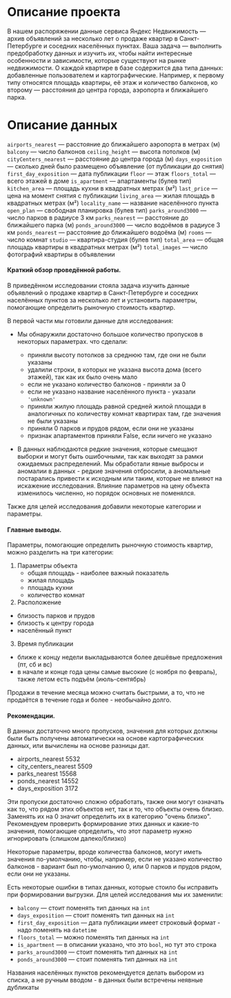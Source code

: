 # Описание проекта
В нашем распоряжении данные сервиса Яндекс Недвижимость — архив объявлений за несколько лет о продаже квартир в Санкт-Петербурге и соседних населённых пунктах.
Ваша задача — выполнить предобработку данных и изучить их, чтобы найти интересные особенности и зависимости, которые существуют на рынке недвижимости.
О каждой квартире в базе содержится два типа данных: добавленные пользователем и картографические. Например, к первому типу относятся площадь квартиры, её этаж и количество балконов, ко второму — расстояния до центра города, аэропорта и ближайшего парка. 

# Описание данных
`airports_nearest` — расстояние до ближайшего аэропорта в метрах (м)
`balcony` — число балконов
`ceiling_height` — высота потолков (м)
`cityCenters_nearest` — расстояние до центра города (м)
`days_exposition` — сколько дней было размещено объявление (от публикации до снятия)
`first_day_exposition` — дата публикации
`floor` — этаж
`floors_total` — всего этажей в доме
`is_apartment` — апартаменты (булев тип)
`kitchen_area` — площадь кухни в квадратных метрах (м²)
`last_price` — цена на момент снятия с публикации
`living_area` — жилая площадь в квадратных метрах (м²)
`locality_name` — название населённого пункта
`open_plan` — свободная планировка (булев тип)
`parks_around3000` — число парков в радиусе 3 км
`parks_nearest` — расстояние до ближайшего парка (м)
`ponds_around3000` — число водоёмов в радиусе 3 км
`ponds_nearest` — расстояние до ближайшего водоёма (м)
`rooms` — число комнат
`studio` — квартира-студия (булев тип)
`total_area` — общая площадь квартиры в квадратных метрах (м²)
`total_images` — число фотографий квартиры в объявлении

#### Краткий обзор проведённой работы. 
В приведённом исследовании стояла задача изучить данные объявлений о продаже квартир в Санкт-Петербурге и соседних населённых пунктов за несколько лет и установить параметры, помогающие определить рыночную стоимость квартир.

В первой части мы готовили данные для исследования:
- Мы обнаружили достаточно большое количество пропусков в некоторых параметрах.
что сделали:
  - приняли высоту потолков за среднюю там, где они не были указаны
  - удалили строки, в которых не указана высота дома (всего этажей), так как их было очень мало
  - если не указано количество балконов - приняли за 0
  - если не указано название населённого пункта - указали `'unknown'`
  - приняли жилую площадь равной средней жилой площади в аналогичных по количеству комнат квартирах там, где значения не были указаны
  - приняли 0 парков и прудов рядом, если они не указаны
  - признак апартаментов приняли False, если ничего не указано

- В данных наблюдаются редкие значения, которые смещают выборки и могут быть ошибочными, так как выходят за рамки ожидаемых распределений. 
Мы обработали явные выбросы и аномалии в данных - редкие значения отбросили, а аномальные постарались привести к исходным или таким, которые не влияют на искажение исследования.
Влияние параметров на цену объекта изменилось численно, но порядок основных не поменялся.

Также для целей исследования добавили некоторые категории и параметры.

#### Главные выводы. 
Параметры, помогающие определить рыночную стоимость квартир, можно разделить на три категории:
1. Параметры объекта
    - общая площадь - наиболее важный показатель
    - жилая площадь
    - площадь кухни
    - количество комнат
2. Расположение
  - близость парков и прудов
  - близость к центру города
  - населённый пункт
3. Время публикации
  - ближе к концу недели выкладываются более дешёвые предложения (пт, сб и вс)
  - в начале и конце года цены самые высокие (с ноября по февраль), также летом есть подъём (июль-сентябрь)

  
Продажи в течение месяца можно считать быстрыми, а то, что не продаётся в течение года и более - необычайно долго.

#### Рекомендации.
В данных достаточно много пропусков, значения для которых должны были быть получены автоматически на основе картографических данных, или вычислены на основе разницы дат.
- airports_nearest         5532
- city_centers_nearest     5509
- parks_nearest           15568
- ponds_nearest           14552
- days_exposition          3172

Эти пропуски достаточно сложно обработать, также они могут означать как то, что рядом этих объектов нет, так и то, что объекты очень близко. Заменять их на 0 значит определить их в категорию "очень близко". Рекомендуем проверить формирование этих данных и какие-то значения, помогающие определить, что этот параметр нужно игнорировать (слишком далеко/близко)

Некоторые параметры, вроде количества балконов, могут иметь значения по-умолчанию, чтобы, например, если не указано количество балконов - вариант был по-умолчанию 0, или 0 парков и прудов рядом, если они не указаны.

Есть некоторые ошибки в типах данных, которые стоило бы исправить при формировании выгрузки. Для целей исследования мы их заменили:
- `balcony` — стоит поменять тип данных на `int`
- `days_exposition` — стоит поменять тип данных на `int`
- `first_day_exposition` — дата публикации имеет строковый формат - надо поменять на `datetime`
- `floors_total` — можно поменять тип данных на `int`
- `is_apartment` — в описании указано, что это `bool`, но тут это строка
- `parks_around3000` — стоит поменять тип данных на `int`
- `ponds_around3000` — стоит поменять тип данных на `int`

Названия населённых пунктов рекомендуется делать выбором из списка, а не ручным вводом - в данных были встречены неявные дубликаты

